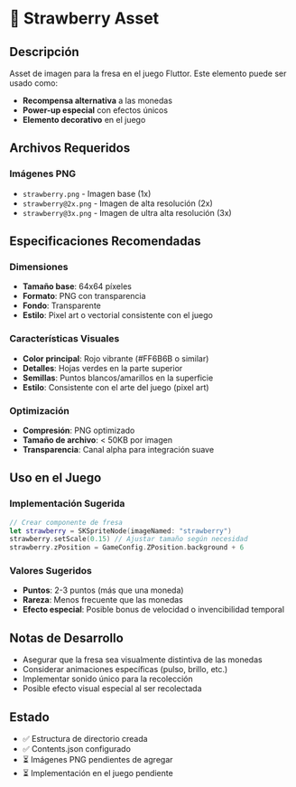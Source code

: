 # 🍓 Strawberry Asset

## Descripción
Asset de imagen para la fresa en el juego Fluttor. Este elemento puede ser usado como:
- **Recompensa alternativa** a las monedas
- **Power-up especial** con efectos únicos
- **Elemento decorativo** en el juego

## Archivos Requeridos

### Imágenes PNG
- `strawberry.png` - Imagen base (1x)
- `strawberry@2x.png` - Imagen de alta resolución (2x)
- `strawberry@3x.png` - Imagen de ultra alta resolución (3x)

## Especificaciones Recomendadas

### Dimensiones
- **Tamaño base**: 64x64 píxeles
- **Formato**: PNG con transparencia
- **Fondo**: Transparente
- **Estilo**: Pixel art o vectorial consistente con el juego

### Características Visuales
- **Color principal**: Rojo vibrante (#FF6B6B o similar)
- **Detalles**: Hojas verdes en la parte superior
- **Semillas**: Puntos blancos/amarillos en la superficie
- **Estilo**: Consistente con el arte del juego (pixel art)

### Optimización
- **Compresión**: PNG optimizado
- **Tamaño de archivo**: < 50KB por imagen
- **Transparencia**: Canal alpha para integración suave

## Uso en el Juego

### Implementación Sugerida
```swift
// Crear componente de fresa
let strawberry = SKSpriteNode(imageNamed: "strawberry")
strawberry.setScale(0.15) // Ajustar tamaño según necesidad
strawberry.zPosition = GameConfig.ZPosition.background + 6
```

### Valores Sugeridos
- **Puntos**: 2-3 puntos (más que una moneda)
- **Rareza**: Menos frecuente que las monedas
- **Efecto especial**: Posible bonus de velocidad o invencibilidad temporal

## Notas de Desarrollo
- Asegurar que la fresa sea visualmente distintiva de las monedas
- Considerar animaciones específicas (pulso, brillo, etc.)
- Implementar sonido único para la recolección
- Posible efecto visual especial al ser recolectada

## Estado
- ✅ Estructura de directorio creada
- ✅ Contents.json configurado
- ⏳ Imágenes PNG pendientes de agregar
- ⏳ Implementación en el juego pendiente
